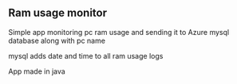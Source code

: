 ## Ram usage monitor

Simple app monitoring pc ram usage and sending it to Azure mysql database along with pc name

mysql adds date and time to all ram usage logs

App made in java